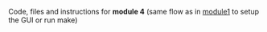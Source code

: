 Code, files and instructions for **module 4** (same flow as in [module1](../module1_baseline) to setup the GUI or run make)
